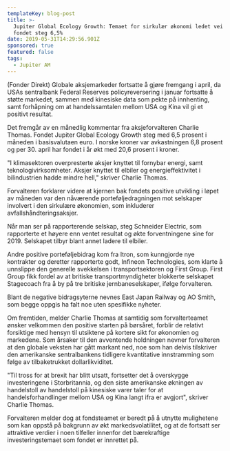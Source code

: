 ```yaml
---
templateKey: blog-post
title: >-
  Jupiter Global Ecology Growth: Temaet for sirkulær økonomi ledet vei i april,
  fondet steg 6,5%
date: 2019-05-31T14:29:56.901Z
sponsored: true
featured: false
tags:
  - Jupiter AM
---
```

(Fonder Direkt) Globale aksjemarkeder fortsatte å gjøre fremgang i april, da USAs sentralbank Federal Reserves policyreversering i januar fortsatte å støtte markedet, sammen med kinesiske data som pekte på innhenting, samt forhåpning om at handelssamtalen mellom USA og Kina vil gi et positivt resultat.



Det fremgår av en månedlig kommentar fra aksjeforvalteren Charlie Thomas. Fondet Jupiter Global Ecology Growth steg med 6,5 prosent i måneden i basisvalutaen euro. I norske kroner var avkastningen 6,8 prosent og per 30. april har fondet i år økt med 20,6 prosent i kroner.



"I klimasektoren overpresterte aksjer knyttet til fornybar energi, samt teknologivirksomheter. Aksjer knyttet til elbiler og energieffektivitet i bilindustrien hadde mindre hell," skriver Charlie Thomas.



Forvalteren forklarer videre at kjernen bak fondets positive utvikling i løpet av måneden var den nåværende porteføljedragningen mot selskaper involvert i den sirkulære økonomien, som inkluderer avfallshåndteringsaksjer.



Når man ser på rapporterende selskap, steg Schneider Electric, som rapporterte et høyere enn ventet resultat og økte forventningene sine for 2019. Selskapet tilbyr blant annet ladere til elbiler.



Andre positive porteføljebidrag kom fra Itron, som kunngjorde nye kontrakter og deretter rapporterte godt, Infineon Technologies, som klarte å unnslippe den generelle svekkelsen i transportsektoren og First Group. First Group fikk fordel av at britiske transportmyndigheter blokkerte selskapet Stagecoach fra å by på tre britiske jernbaneselskaper, ifølge forvalteren.



Blant de negative bidragsyterne nevnes East Japan Railway og AO Smith, som begge oppgis ha falt noe uten spesifikke nyheter.



Om fremtiden, melder Charlie Thomas at samtidig som forvalterteamet ønsker velkommen den positive starten på børsåret, forblir de relativt forsiktige med hensyn til utsiktene på kortere sikt for økonomien og markedene. Som årsaker til den avventende holdningen nevner forvalteren at den globale veksten har gått markant ned, noe som han delvis tilskriver den amerikanske sentralbankens tidligere kvantitative innstramming som følge av tilbaketrukket dollarlikviditet.



"Til tross for at brexit har blitt utsatt, fortsetter det å overskygge investeringene i Storbritannia, og den siste amerikanske økningen av handelstoll av handelstoll på kinesiske varer taler for at handelsforhandlinger mellom USA og Kina langt ifra er avgjort", skriver Charlie Thomas.



Forvalteren melder dog at fondsteamet er beredt på å utnytte mulighetene som kan oppstå på bakgrunn av økt markedsvolatilitet, og at de fortsatt ser attraktive verdier i noen tilfeller innenfor det bærekraftige investeringstemaet som fondet er innrettet på.
